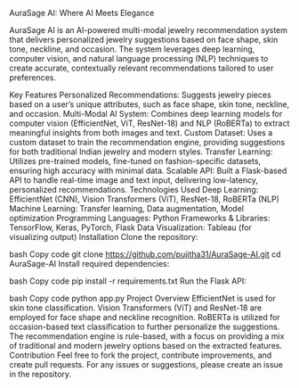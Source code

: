 AuraSage AI: Where AI Meets Elegance

AuraSage AI is an AI-powered multi-modal jewelry recommendation system that delivers personalized jewelry suggestions based on face shape, skin tone, neckline, and occasion. The system leverages deep learning, computer vision, and natural language processing (NLP) techniques to create accurate, contextually relevant recommendations tailored to user preferences.

Key Features
Personalized Recommendations: Suggests jewelry pieces based on a user’s unique attributes, such as face shape, skin tone, neckline, and occasion.
Multi-Modal AI System: Combines deep learning models for computer vision (EfficientNet, ViT, ResNet-18) and NLP (RoBERTa) to extract meaningful insights from both images and text.
Custom Dataset: Uses a custom dataset to train the recommendation engine, providing suggestions for both traditional Indian jewelry and modern styles.
Transfer Learning: Utilizes pre-trained models, fine-tuned on fashion-specific datasets, ensuring high accuracy with minimal data.
Scalable API: Built a Flask-based API to handle real-time image and text input, delivering low-latency, personalized recommendations.
Technologies Used
Deep Learning: EfficientNet (CNN), Vision Transformers (ViT), ResNet-18, RoBERTa (NLP)
Machine Learning: Transfer learning, Data augmentation, Model optimization
Programming Languages: Python
Frameworks & Libraries: TensorFlow, Keras, PyTorch, Flask
Data Visualization: Tableau (for visualizing output)
Installation
Clone the repository:

bash
Copy code
git clone https://github.com/pujitha31/AuraSage-AI.git
cd AuraSage-AI
Install required dependencies:

bash
Copy code
pip install -r requirements.txt
Run the Flask API:

bash
Copy code
python app.py
Project Overview
EfficientNet is used for skin tone classification.
Vision Transformers (ViT) and ResNet-18 are employed for face shape and neckline recognition.
RoBERTa is utilized for occasion-based text classification to further personalize the suggestions.
The recommendation engine is rule-based, with a focus on providing a mix of traditional and modern jewelry options based on the extracted features.
Contribution
Feel free to fork the project, contribute improvements, and create pull requests. For any issues or suggestions, please create an issue in the repository.

